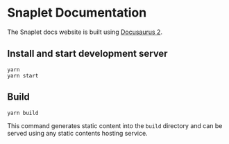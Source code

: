 # Snaplet Documentation

The Snaplet docs website is built using [Docusaurus 2](https://docusaurus.io/).

## Install and start development server

```console
yarn
yarn start
```

## Build

```console
yarn build
```

This command generates static content into the `build` directory and can be served using any static contents hosting service.
